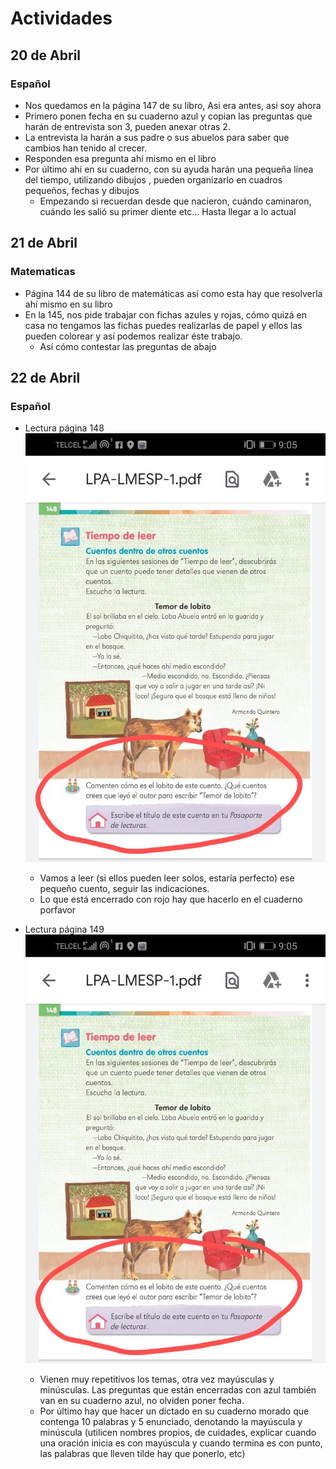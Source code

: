 # Actividades

## 20 de Abril 

### Español

* Nos quedamos en la página 147 de su libro, Asi era antes, asi soy ahora
* Primero ponen fecha en su cuaderno azul y copian las preguntas que harán de entrevista son 3, pueden anexar otras 2.
* La entrevista la harán a sus padre o sus abuelos para saber que cambios han tenido al crecer.
* Responden esa pregunta ahí mismo en el libro
* Por último ahí en su cuaderno, con su ayuda harán una pequeña línea del tiempo, utilizando dibujos  , pueden organizarlo en cuadros pequeños, fechas y dibujos
    * Empezando si recuerdan desde que nacieron, cuándo caminaron, cuándo les salió su primer diente etc... Hasta llegar a lo actual

## 21 de Abril

### Matematicas

* Página 144 de su libro de matemáticas así como esta hay que resolverla ahí mismo en su libro
* En la 145, nos pide trabajar con fichas azules y rojas, cómo quizá en casa no tengamos las fichas puedes realizarlas de papel y ellos las pueden colorear y así podemos realizar éste trabajo.
    * Así cómo contestar las preguntas de abajo

## 22 de Abril

### Español

* Lectura página 148
    ![148](22AbrilPag148.jpeg)
    * Vamos a leer (si ellos pueden leer solos, estaría perfecto) ese pequeño cuento, seguir las indicaciones. 
    * Lo que está encerrado con rojo hay que hacerlo en el cuaderno porfavor
    
* Lectura página 149
    ![149](22AbrilPag148.jpeg)
    * Vienen muy repetitivos los temas, otra vez mayúsculas y minúsculas. Las preguntas que están encerradas con azul también van en su cuaderno azul, no olviden poner fecha.
    * Por último hay que hacer un dictado en su cuaderno morado que contenga 10 palabras y 5 enunciado, denotando la mayúscula y minúscula (utilicen nombres propios, de cuidades, explicar cuando una oración inicia es con mayúscula y cuando termina es con punto, las palabras que lleven tilde hay que ponerlo, etc)
